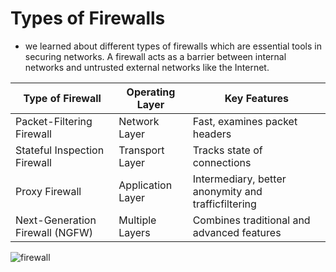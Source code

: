 # Types of Firewalls 

- we learned about different types of firewalls which are essential tools in securing networks. A firewall acts as a barrier between internal networks and untrusted external networks like the Internet.


| Type of Firewall                | Operating Layer   | Key Features                                        |
| ------------------------------- | ----------------  | ---------------------------------------------       |
| Packet-Filtering Firewall       | Network Layer     | Fast, examines packet headers                       |
| Stateful Inspection Firewall    | Transport Layer   | Tracks state of connections                         |
| Proxy Firewall                  | Application Layer | Intermediary, better anonymity and trafficfiltering |
| Next-Generation Firewall (NGFW) | Multiple Layers   | Combines traditional and advanced features          |


![firewall](../images/Firewall.avif)
